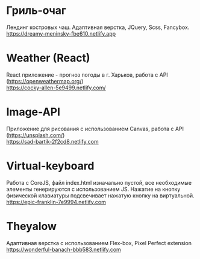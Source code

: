 # Гриль-очаг

Лендинг костровых чаш. Адаптивная верстка, JQuery, Scss, Fancybox.  
https://dreamy-meninsky-fbe610.netlify.app

# Weather (React)

React приложение - прогноз погоды в г. Харьков, работа с API (https://openweathermap.org/)  
https://cocky-allen-5e9499.netlify.com/

# Image-API 

Приложение для рисования с использованием Canvas, работа с API (https://unsplash.com/)  
https://sad-bartik-2f2cd8.netlify.com

# Virtual-keyboard

Работа с CoreJS, файл index.html изначально пустой, все необходимые элементы генерируются с использованием JS. Нажатие на кнопкy физической клавиатуры подсвечивает нажатую кнопку на виртуальной.  
https://epic-franklin-7e9994.netlify.com

# Theyalow

Адаптивная верстка с использованием Flex-box, Pixel Perfect extension  
https://wonderful-banach-bbb583.netlify.com






